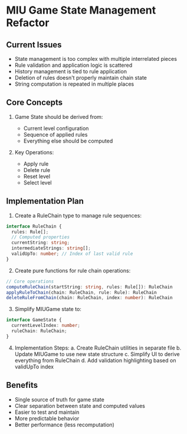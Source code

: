 # MIU Game State Management Refactor

## Current Issues
- State management is too complex with multiple interrelated pieces
- Rule validation and application logic is scattered
- History management is tied to rule application
- Deletion of rules doesn't properly maintain chain state
- String computation is repeated in multiple places

## Core Concepts
1. Game State should be derived from:
   - Current level configuration
   - Sequence of applied rules
   - Everything else should be computed

2. Key Operations:
   - Apply rule
   - Delete rule
   - Reset level
   - Select level

## Implementation Plan

1. Create a RuleChain type to manage rule sequences:
```typescript
interface RuleChain {
  rules: Rule[];
  // Computed properties
  currentString: string;
  intermediateStrings: string[];
  validUpTo: number; // Index of last valid rule
}
```

2. Create pure functions for rule chain operations:
```typescript
// Core operations
computeRuleChain(startString: string, rules: Rule[]): RuleChain
applyRuleToChain(chain: RuleChain, rule: Rule): RuleChain
deleteRuleFromChain(chain: RuleChain, index: number): RuleChain
```

3. Simplify MIUGame state to:
```typescript
interface GameState {
  currentLevelIndex: number;
  ruleChain: RuleChain;
}
```

4. Implementation Steps:
   a. Create RuleChain utilities in separate file
   b. Update MIUGame to use new state structure
   c. Simplify UI to derive everything from RuleChain
   d. Add validation highlighting based on validUpTo index

## Benefits
- Single source of truth for game state
- Clear separation between state and computed values
- Easier to test and maintain
- More predictable behavior
- Better performance (less recomputation)